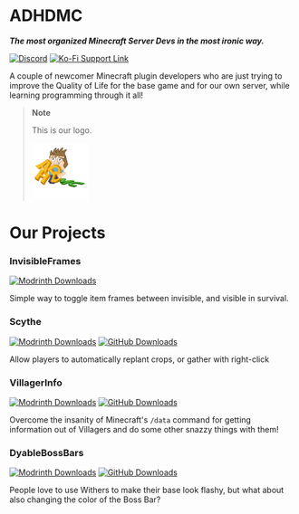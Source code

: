 # ADHDMC

***The most organized Minecraft Server Devs in the most ironic way.***

[![Discord](https://img.shields.io/badge/Discord-join-7289DA?logo=discord&logoColor=7289DA&style=flat-square)](https://discord.gg/qe3YQrbegA)
[![Ko-Fi Support Link](https://img.shields.io/badge/Rhythmic_Ko--fi-donate-FF5E5B?logo=ko-fi&style=flat-square)](https://ko-fi.com/illogicalrhythmic)

A couple of newcomer Minecraft plugin developers who are just trying to improve the Quality of Life for the base game and for our own server, while learning programming through it all!

> **Note**
> 
> This is our logo.
> 
> <img src="https://github.com/ADHDMC/.github/blob/main/pictures/adhdmc-logo.png?raw=true" width="100" height="100">

# Our Projects

###  InvisibleFrames
[![Modrinth Downloads](https://img.shields.io/modrinth/dt/invisible-frames?color=00AAAA&label=Modrinth%20Downloads&style=flat-square&logo=modrinth)](https://modrinth.com/plugin/invisible-frames)

Simple way to toggle item frames between invisible, and visible in survival.


### Scythe
[![Modrinth Downloads](https://img.shields.io/modrinth/dt/scythe?color=00AAAA&label=Modrinth%20Downloads&style=flat-square&logo=modrinth)](https://modrinth.com/plugin/invisible-frames)
[![GitHub Downloads](https://img.shields.io/github/downloads/ADHDMC/Scythe/total?color=00AAAA&label=GitHub%20Downloads&logo=github&style=flat-square)](https://github.com/ADHDMC/Scythe)

Allow players to automatically replant crops, or gather with right-click 

### VillagerInfo

[![Modrinth Downloads](https://img.shields.io/modrinth/dt/villagers?color=00AAAA&label=Modrinth%20Downloads&style=flat-square&logo=modrinth)](https://modrinth.com/mod/villagers)
[![GitHub Downloads](https://img.shields.io/github/downloads/ADHDMC/VillagerInfo/total?color=00AAAA&label=GitHub%20Downloads&logo=github&style=flat-square)](https://github.com/ADHDMC/VillagerInfo/releases)

Overcome the insanity of Minecraft's `/data` command for getting information out of Villagers and do some other snazzy things with them!

### DyableBossBars

[![Modrinth Downloads](https://img.shields.io/modrinth/dt/bossbars?color=00AAAA&label=Modrinth%20Downloads&style=flat-square&logo=modrinth)](https://modrinth.com/mod/bossbars)
[![GitHub Downloads](https://img.shields.io/github/downloads/ADHDMC/DyableBossBars/total?color=00AAAA&label=GitHub%20Downloads&logo=github&style=flat-square)](https://github.com/ADHDMC/DyableBossBars/releases)

People love to use Withers to make their base look flashy, but what about also changing the color of the Boss Bar?
